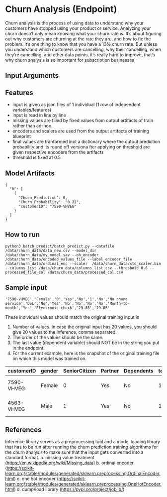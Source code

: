 # Churn Analysis (Endpoint)
Churn analysis is the process of using data to understand why your customers have stopped using your product or service.
Analyzing your churn doesn’t only mean knowing what your churn rate is. It’s about figuring out why customers are churning at the rate they are, and how to fix the problem.
It’s one thing to know that you have a 13% churn rate. But unless you understand which customers are cancelling, why their cancelling, when they’re cancelling, and other data points, it’s really hard to improve, that’s why churn analysis is so important for subscription businesses

## Input Arguments

## Features
- input is given as json files of 1 individual (1 row of independent variables/features)    
- input is read in line by line
- missing values are filled by fixed values from output artifacts of train rather than ad-hoc
- encoders and scalers are used from the output artifacts of training blueprint
- final values are tranformed inot a dictionary where the output prediction probability and its round off versiona fter applying on threshold are given respective encoders from the artifacts 
- threshold is fixed at 0.5

## Model Artifacts
```
{
  "0": [
    {
      "Churn_Prediction": 0,
      "Churn_Probability": "0.32",
      "customerID": "7590-VHVEG"
    }
  ]
}
```
## How to run
```
python3 batch_predict/batch_predict.py --datafile /data/churn_data/data_new.csv --model_dir /data/churn_data/my_model.sav --oh_encoder /data/churn_data/encoded_values_file --label_encoder_file /data/churn_data/ordinal_enc --scaler  /data/churn_data/std_scaler.bin --columns_list /data/churn_data/columns_list.csv --threshold 0.6 --processed_file_col /data/churn_data/processed_col.csv
```
## Sample input
```
'7590-VHVEG','Female','0','Yes','No','1','No','No phone service','DSL','No','Yes','No','No','No','No','Month-to-month','Yes','Electronic check','29.85','29.85'
```
These individual values should match the original training input in
1. Number of values. In case the original input has 20 values, you should give 20 values to the inference, comma separated.
2. The order of the values should be the same.
3. The last value (dependent variable) should NOT be in the string you put in the endpoint.
4. For the current example, here is the snapshot of the original training file on which this model was trained on.

|customerID |gender |SeniorCitizen |Partner |Dependents |tenure |PhoneService |MultipleLines |InternetService |OnlineSecurity |OnlineBackup |DeviceProtection |TechSupport |StreamingTV |StreamingMovies |Contract |PaperlessBilling |PaymentMethod |MonthlyCharges |TotalCharges |
|---|---|---|---|---|---|---|---|---|---|---|---|---|---|---|---|---|---|---|---|
|7590-VHVEG |Female |0 |Yes |No |1 |No |No phone service |DSL |No |Yes |No |No |No |No |Month-to-month |Yes |Electronic check |29.85 |29.85 |
|4563-VHVEG |Male |1 |Yes |No |1 |No |No phone service |DSL |No |Yes |No |No |Yes |No |Month-to-month |Yes |Electronic check |59.85 |129.85 |

## References
Inference library serves as a preprocessing tool and a model loading library that has to be run after running the churn prediction training algorithms for the churn analysis to make sure that the input gets converted into a standard format.
a. missing value treatment (https://en.wikipedia.org/wiki/Missing_data)
b. ordinal encoder (https://scikit-learn.org/stable/modules/generated/sklearn.preprocessing.OrdinalEncoder.html)
c. one hot encoder (https://scikit-learn.org/stable/modules/generated/sklearn.preprocessing.OneHotEncoder.html)
d. dump/load library (https://pypi.org/project/joblib/)
